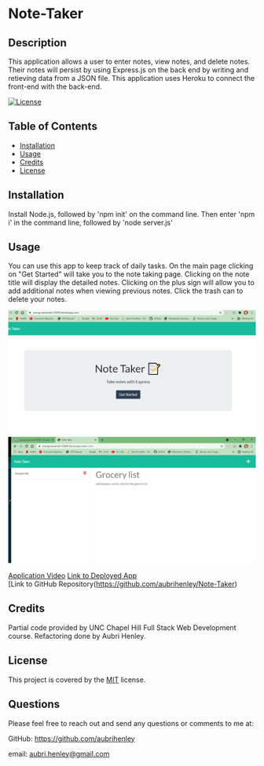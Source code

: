 # Note-Taker

  ## Description
  This application allows a user to enter notes, view notes, and delete notes. Their notes will persist by using Express.js on the back end by writing and retieving data from a JSON file. This application uses Heroku to connect the front-end with the back-end.

  [![License](https://img.shields.io/badge/License-MIT-green.svg)](https://choosealicense.com/licenses/mit/)

  ## Table of Contents
- [Installation](#installation)
- [Usage](#usage)
- [Credits](#credits)
- [License](#license)

## Installation
Install Node.js, followed by 'npm init' on the command line. Then enter 'npm i' in the command line, followed by 'node server.js'

## Usage
You can use this app to keep track of daily tasks. On the main page clicking on "Get Started" will take you to the note taking page. Clicking on the note title will display the detailed notes. Clicking on the plus sign will allow you to add additional notes when viewing previous notes. Click the trash can to delete your notes.

![Screenshot of App](https://github.com/aubrihenley/Note-Taker/blob/master/public/assets/images/mainHTML.png)
![Screenshot of App](https://github.com/aubrihenley/Note-Taker/blob/master/public/assets/images/notes.png)


[Application Video](https://drive.google.com/file/d/1VWBRYg7UCzn1bvTgT9sCtXfxGQ4q3lND/view)
[Link to Deployed App](https://young-savannah-53005.herokuapp.com/)  
[Link to GitHub Repository(https://github.com/aubrihenley/Note-Taker)
 
## Credits
Partial code provided by UNC Chapel Hill Full Stack Web Development course. Refactoring done by Aubri Henley.

## License
This project is covered by the [MIT](https://choosealicense.com/licenses/mit/) license.

## Questions
Please feel free to reach out and send any questions or comments to me at:

GitHub: https://github.com/aubrihenley

email: aubri.henley@gmail.com
